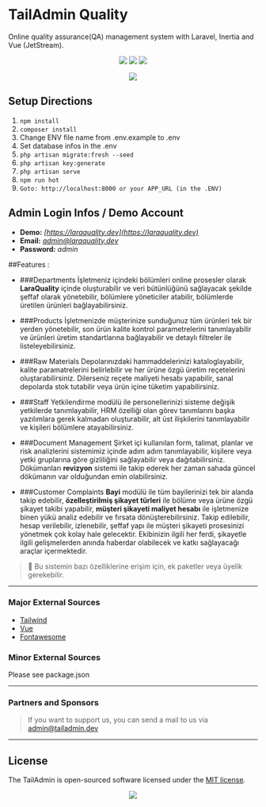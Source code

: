 # TailAdmin Quality

Online quality assurance(QA) management system with Laravel, Inertia and Vue (JetStream).

<center>
<img src="https://img.shields.io/badge/Laravel-FF2D20?style=for-the-badge&logo=laravel&logoColor=white" />
<img src="https://img.shields.io/badge/Tailwind_CSS-38B2AC?style=for-the-badge&logo=tailwind-css&logoColor=white" />
<img src="https://img.shields.io/badge/Vue.js-35495E?style=for-the-badge&logo=vuedotjs&logoColor=4FC08D" />

<a href="https://www.buymeacoffee.com/sinanaydogan"><img src="https://img.buymeacoffee.com/button-api/?text=Buy me a coffee&emoji=&slug=sinanaydogan&button_colour=FFDD00&font_colour=000000&font_family=Lato&outline_colour=000000&coffee_colour=ffffff"></a>
</center>

Setup Directions
------
1. ```npm install```
2. ```composer install```
3. Change ENV file name from .env.example to .env
4. Set database infos in the .env
5. ```php artisan migrate:fresh --seed```
6. ```php artisan key:generate```
7. ```php artisan serve```
8. ```npm run hot```
9. ```Goto: http://localhost:8000 or your APP_URL (in the .ENV)```

Admin Login Infos / Demo Account
------
- **Demo:** *[https://laraquality.dev](https://laraquality.dev)*
- **Email:** *admin@laraquality.dev*
- **Password:** *admin*

##Features :
- ###Departments
    İşletmeniz içindeki bölümleri online prosesler olarak **LaraQuality** içinde oluşturabilir ve veri bütünlüğünü sağlayacak şekilde şeffaf olarak yönetebilir, bölümlere yöneticiler atabilir, bölümlerde üretilen ürünleri bağlayabilirsiniz.

- ###Products
    İşletmenizde müşterinize sunduğunuz tüm ürünleri tek bir yerden yönetebilir, son ürün kalite kontrol parametrelerini tanımlayabilir ve ürünleri üretim standartlarına bağlayabilir ve detaylı filtreler ile listeleyebilirsiniz.
  
- ###Raw Materials
    Depolarınızdaki hammaddelerinizi kataloglayabilir, kalite paramatrelerini belirlebilir ve her ürüne özgü üretim reçetelerini oluştarabilirsiniz. Dilerseniz reçete maliyeti hesabı yapabilir, sanal depolarda stok tutabilir veya ürün içine tüketim yapabilirsiniz.
  
- ###Staff
    Yetkilendirme modülü ile personellerinizi sisteme değişik yetkilerde tanımlayabilir, HRM özelliği olan görev tanımlarını başka yazılımlara gerek kalmadan oluşturabilir, alt üst ilişkilerini tanımlayabilir ve kişileri bölümlere atayabilirsiniz.

- ###Document Management
    Şirket içi kullanılan form, talimat, planlar ve risk analizlerini sistemimiz içinde adım adım tanımlayabilir, kişilere veya yetki gruplarına göre gizliliğini sağlayabilir veya dağıtabilirsiniz. Dökümanları **revizyon** sistemi ile takip ederek her zaman sahada güncel dökümanın var olduğundan emin olabilirsiniz.

- ###Customer Complaints
**Bayi** modülü ile tüm bayilerinizi tek bir alanda takip edebilir, **özelleştirilmiş şikayet türleri** ile bölüme veya ürüne özgü şikayet takibi yapabilir, **müşteri şikayeti maliyet hesabı** ile işletmenize binen yükü analiz edebilir ve fırsata dönüşterebilirsiniz. Takip edilebilir, hesap verilebilir, izlenebilir, şeffaf yapı ile müşteri şikayeti prosesinizi yönetmek çok kolay hale gelecektir. Ekibinizin ilgili her ferdi, şikayetle ilgili gelişmelerden anında haberdar olabilecek ve katkı sağlayacağı araçlar içermektedir.

> :rocket: Bu sistemin bazı özelliklerine erişim için, ek paketler veya üyelik gerekebilir.



---


### Major External Sources

- [Tailwind](https://tailwindcss.com/)
- [Vue](https://vuejs.org/)
- [Fontawesome](https://fontawesome.com/)

### Minor External Sources
Please see package.json

---
### Partners and Sponsors
>If you want to support us, you can send a mail to us via [admin@tailadmin.dev](mailto:admin@tailadmin.dev)
>
---
License
------
The TailAdmin is open-sourced software licensed under the [MIT license](https://opensource.org/licenses/MIT).
<center>
<a href="https://www.buymeacoffee.com/sinanaydogan"><img src="https://img.buymeacoffee.com/button-api/?text=Buy me a coffee&emoji=&slug=sinanaydogan&button_colour=FFDD00&font_colour=000000&font_family=Lato&outline_colour=000000&coffee_colour=ffffff"></a>
</center>
